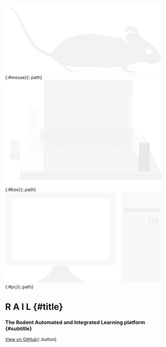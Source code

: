 ![](./images/paths/mouse.svg){:#mouse}{:.path}
![](./images/paths/box.svg){:#box}{:.path}
![](./images/paths/PC.svg){:#pc}{:.path}

# R A I L {#title}
### The **R**odent **A**utomated and **I**ntegrated **L**earning platform {#subtitle}

[View on GitHub](https://github.com/badholt/rail){:.button}
